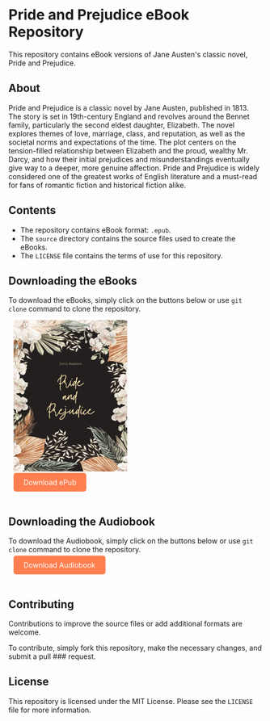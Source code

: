 <!DOCTYPE html>
<html>
  <head>
    <meta charset="UTF-8">
  </head>
  <body>
    <h1>Pride and Prejudice eBook Repository</h1>
    <p>This repository contains eBook versions of Jane Austen's classic novel, Pride and Prejudice.</p>
<h2>About</h2>
<p>Pride and Prejudice is a classic novel by Jane Austen, published in 1813. The story is set in 19th-century England and revolves around the Bennet family, particularly the second eldest daughter, Elizabeth. The novel explores themes of love, marriage, class, and reputation, as well as the societal norms and expectations of the time. The plot centers on the tension-filled relationship between Elizabeth and the proud, wealthy Mr. Darcy, and how their initial prejudices and misunderstandings eventually give way to a deeper, more genuine affection. Pride and Prejudice is widely considered one of the greatest works of English literature and a must-read for fans of romantic fiction and historical fiction alike.</p>
    <h2>Contents</h2>
    <ul>
      <li>The repository contains eBook format: <code>.epub</code>.</li>
      <li>The <code>source</code> directory contains the source files used to create the eBooks.</li>
      <li>The <code>LICENSE</code> file contains the terms of use for this repository.</li>
    </ul>
    <h2>Downloading the eBooks</h2>
    <p>To download the eBooks, simply click on the buttons below or use <code>git clone</code> command to clone the repository.</p>
<div class="download_epub"  style="margin: 10px; margin-buttom: 0px;">
<div class="cover_img" style="margin-bottom: 10px;">
    <img src="ppcover.jpg" alt="Cover" width="225" height="300"><br>
</div>   
    <a href="now.pp.epub" style="background-color: #ff7f50; color: white; padding: 10px 20px; text-decoration: none; border-radius: 5px;">Download ePub</a></div><br/>
    <h2>Downloading the Audiobook</h2>
    <p>To download the Audiobook, simply click on the buttons below or use <code>git clone</code> command to clone the repository.</p>
<div class="download_epub"  style="margin: 10px; margin-buttom: 0px;">  
    <a href="Pride_and_Prejudice_Audiobook_Chpt._1.mp3" style="background-color: #ff7f50; color: white; padding: 10px 20px; text-decoration: none; border-radius: 5px;">Download Audiobook</a></div><br/>
    <h2>Contributing</h2>
    <p>Contributions to improve the source files or add additional formats are welcome.</p>
    <p>To contribute, simply fork this repository, make the necessary changes, and submit a pull ### request.</p>
    <h2>License</h2>
    <p>This repository is licensed under the MIT License. Please see the <code>LICENSE</code> file for more information.</p>
  </body>
</html>
